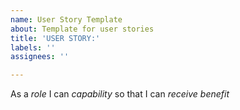 ```yaml
---
name: User Story Template
about: Template for user stories
title: 'USER STORY:'
labels: ''
assignees: ''

---
```


As a *role* I can *capability* so that I can *receive benefit*
